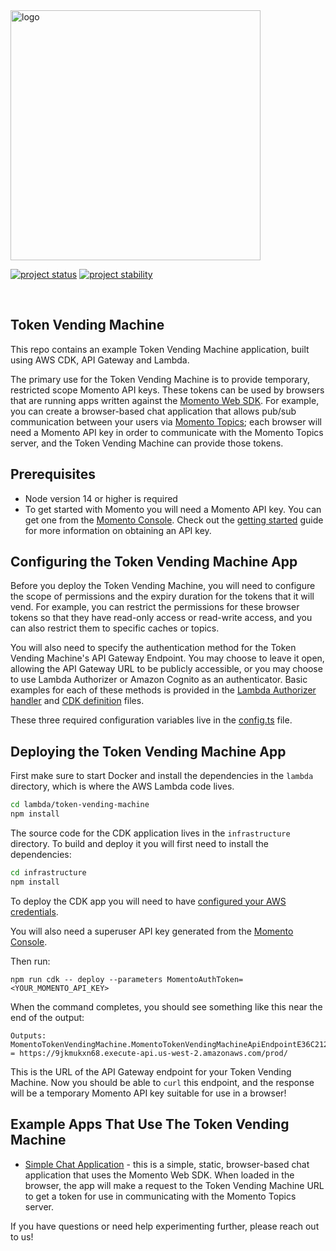 <head>
  <meta name="Momento Node.js Client Library Documentation" content="Node.js client software development kit for Momento Cache">
</head>
<img src="https://docs.momentohq.com/img/logo.svg" alt="logo" width="400"/>

[![project status](https://momentohq.github.io/standards-and-practices/badges/project-status-official.svg)](https://github.com/momentohq/standards-and-practices/blob/main/docs/momento-on-github.md)
[![project stability](https://momentohq.github.io/standards-and-practices/badges/project-stability-stable.svg)](https://github.com/momentohq/standards-and-practices/blob/main/docs/momento-on-github.md)

<br>

## Token Vending Machine

This repo contains an example Token Vending Machine application, built using AWS CDK, API Gateway and Lambda.

The primary use for the Token Vending Machine is to provide temporary, restricted scope Momento API keys. These tokens can be used by browsers that are running apps written against the [Momento Web SDK](https://github.com/momentohq/client-sdk-javascript/tree/main/packages/client-sdk-web). For example, you can create a browser-based chat application that allows pub/sub communication between your users via [Momento Topics](https://docs.momentohq.com/introduction/momento-topics); each browser will need a Momento API key in order to communicate with the Momento Topics server, and the Token Vending Machine can provide those tokens.

## Prerequisites

- Node version 14 or higher is required
- To get started with Momento you will need a Momento API key. You can get one from the [Momento Console](https://console.gomomento.com). Check out the [getting started](https://docs.momentohq.com/getting-started) guide for more information on obtaining an API key.

## Configuring the Token Vending Machine App

Before you deploy the Token Vending Machine, you will need to configure the scope of permissions and the expiry duration for the tokens that it will vend. For example, you can restrict the permissions for these browser tokens so that they have read-only access or read-write access, and you can also restrict them to specific caches or topics.

You will also need to specify the authentication method for the Token Vending Machine's API Gateway Endpoint. You may choose to leave it open, allowing the API Gateway URL to be publicly accessible, or you may choose to use Lambda Authorizer or Amazon Cognito as an authenticator. Basic examples for each of these methods is provided in the [Lambda Authorizer handler](./lambda/authorizer/authorizer.ts) and [CDK definition](./infrastructure/lib/token-vending-machine-stack.ts) files.

These three required configuration variables live in the [config.ts](./lambda/token-vending-machine/config.ts) file.

## Deploying the Token Vending Machine App

First make sure to start Docker and install the dependencies in the `lambda` directory, which is where the AWS Lambda code lives.

```bash
cd lambda/token-vending-machine
npm install
```

The source code for the CDK application lives in the `infrastructure` directory.
To build and deploy it you will first need to install the dependencies:

```bash
cd infrastructure
npm install
```

To deploy the CDK app you will need to have [configured your AWS credentials](https://docs.aws.amazon.com/cli/latest/userguide/cli-chap-authentication.html#cli-chap-authentication-precedence).

You will also need a superuser API key generated from the [Momento Console](https://console.gomomento.com).

Then run:

```
npm run cdk -- deploy --parameters MomentoAuthToken=<YOUR_MOMENTO_API_KEY>
```

When the command completes, you should see something like this near the end of the output:

```
Outputs:
MomentoTokenVendingMachine.MomentoTokenVendingMachineApiEndpointE36C2123 = https://9jkmukxn68.execute-api.us-west-2.amazonaws.com/prod/
```

This is the URL of the API Gateway endpoint for your Token Vending Machine. Now you should be able to `curl` this endpoint, and the response will be a temporary Momento API key suitable for use in a browser!

## Example Apps That Use The Token Vending Machine

- [Simple Chat Application](https://github.com/momentohq/client-sdk-javascript/tree/main/examples/web/vite-chat-app) - this is a simple, static, browser-based chat application that uses the Momento Web SDK. When loaded in the browser, the app will make a request to the Token Vending Machine URL to get a token for use in communicating with the Momento Topics server.


If you have questions or need help experimenting further, please reach out to us!



